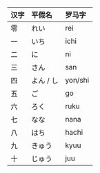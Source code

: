 |汉字|平假名|罗马字|
|:-|:-|:-|
|零|れい|rei|
|一|いち|ichi|
|二|に|ni|
|三|さん|san|
|四|よん / し|yon/shi|
|五|ご|go|
|六|ろく|ruku|
|七|なな|nana|
|八|はち|hachi|
|九|きゅう|kyuu|
|十| じゅう|juu|